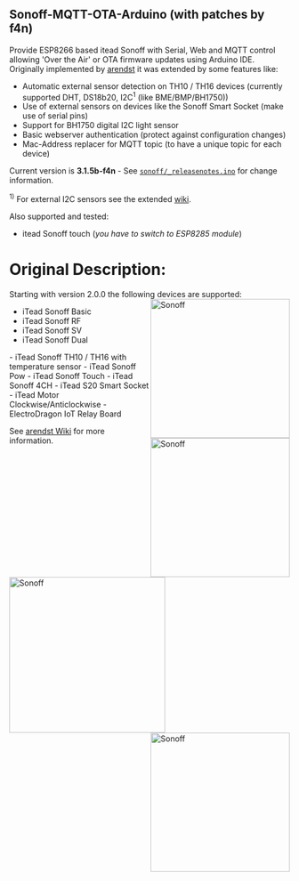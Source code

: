 ## Sonoff-MQTT-OTA-Arduino (with patches by f4n)
Provide ESP8266 based itead Sonoff with Serial, Web and MQTT control allowing 'Over the Air' or OTA firmware updates using Arduino IDE. Originally implemented by [arendst](https://github.com/arendst/Sonoff-MQTT-OTA-Arduino/) it was extended by some features like:

- Automatic external sensor detection on TH10 / TH16 devices (currently supported DHT, DS18b20, I2C<sup>1</sup> (like BME/BMP/BH1750))
- Use of external sensors on devices like the Sonoff Smart Socket (make use of serial pins)
- Support for BH1750 digital I2C light sensor
- Basic webserver authentication (protect against configuration changes)
- Mac-Address replacer for MQTT topic (to have a unique topic for each device)


Current version is **3.1.5b-f4n** - See [```sonoff/_releasenotes.ino```](https://github.com/f4n/Sonoff-MQTT-OTA-Arduino/blob/master/sonoff/_releasenotes.ino) for change information.

<sup>1)</sup> For external I2C sensors see the extended [wiki](https://github.com/f4n/Sonoff-MQTT-OTA-Arduino/wiki).

Also supported and tested:
- itead Sonoff touch (*you have to switch to ESP8285 module*)


# Original Description:

Starting with version 2.0.0 the following devices are supported:
<img alt="Sonoff" src="https://github.com/arendst/arendst.github.io/blob/master/media/sonoffbasic.jpg" width="250" align="right" />
- iTead Sonoff Basic
- iTead Sonoff RF
- iTead Sonoff SV
- iTead Sonoff Dual
<img alt="Sonoff" src="https://github.com/arendst/arendst.github.io/blob/master/media/sonoff_th.jpg" width="250" align="right" />
- iTead Sonoff TH10 / TH16 with temperature sensor
- iTead Sonoff Pow
- iTead Sonoff Touch
- iTead Sonoff 4CH
- iTead S20 Smart Socket
- iTead Motor Clockwise/Anticlockwise
- ElectroDragon IoT Relay Board

See [arendst Wiki](https://github.com/arendst/Sonoff-MQTT-OTA-Arduino/wiki) for more information.

<img alt="Sonoff" src="https://github.com/arendst/arendst.github.io/blob/master/media/sonofftoucheu.jpg" height="280" align="left" />
<img alt="Sonoff" src="https://github.com/arendst/arendst.github.io/blob/master/media/sonoff4ch.jpg" height="250" align="right" />
